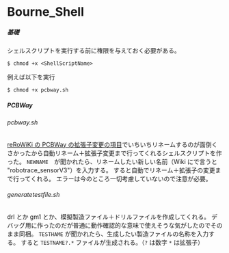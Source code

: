 # Bourne_Shell

##### 基礎
シェルスクリプトを実行する前に権限を与えておく必要がある。
```
$ chmod +x <ShellScriptName>
```
例えば以下を実行
```
$ chmod +x pcbway.sh
```

##### PCBWay
###### pcbway.sh
[reRoWiKi の PCBWay の拡張子変更の項目](https://wiki.rero.tiryoh.com/shopping/how-to-buy/PCBWay#拡張子の変更)でいちいちリネームするのが面倒くさかったから自動リネーム＋拡張子変更まで行ってくれるシェルスクリプトを作った。
```NEWNAME```　が聞かれたら、リネームしたい新しい名前（Wiki にで言うと "robotrace_sensorV3"）を入力する。
すると自動でリネーム＋拡張子の変更まで行ってくれる。
エラーは今のところ一切考慮していないので注意が必要。
###### generatetestfile.sh
drl とか gm1 とか、模擬製造ファイル＋ドリルファイルを作成してくれる。
デバッグ用に作ったのだが普通に動作確認的な意味で使えそうな気がしたのでそのまま同梱。
```TESTHAME``` が聞かれたら、生成したい製造ファイルの名称を入力する。
すると ```TESTNAME?.*``` ファイルが生成される。（```?``` は数字 ```*``` は拡張子）
